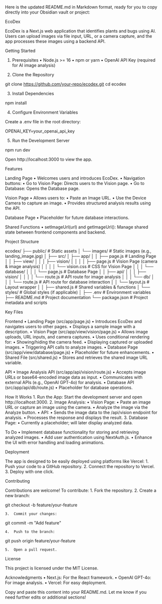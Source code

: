 Here is the updated README.md in Markdown format, ready for you to copy directly into your Obsidian vault or project:

EcoDex

EcoDex is a Next.js web application that identifies plants and bugs using AI. Users can upload images via file input, URL, or a camera capture, and the app processes these images using a backend API.

Getting Started

1. Prerequisites
	•	Node.js >= 16
	•	npm or yarn
	•	OpenAI API Key (required for AI image analysis)

2. Clone the Repository

git clone https://github.com/your-repo/ecodex.git
cd ecodex

3. Install Dependencies

npm install

4. Configure Environment Variables

Create a .env file in the root directory:

OPENAI_KEY=your_openai_api_key

5. Run the Development Server

npm run dev

Open http://localhost:3000 to view the app.

Features

Landing Page
	•	Welcomes users and introduces EcoDex.
	•	Navigation buttons:
	•	Go to Vision Page: Directs users to the Vision page.
	•	Go to Database: Opens the Database page.

Vision Page
	•	Allows users to:
	•	Paste an Image URL.
	•	Use the Device Camera to capture an image.
	•	Provides structured analysis results using the API.

Database Page
	•	Placeholder for future database interactions.

Shared Functions
	•	setImageUrl(url) and getImageUrl(): Manage shared state between frontend components and backend.

Project Structure

ecodex/
├── public/                        # Static assets
│   └── images/                    # Static images (e.g., landing_image.jpg)
│
├── src/
│   ├── app/
│   │   ├── page.js                # Landing Page
│   │   ├── view/
│   │   │   ├── vision/
│   │   │   │   ├── page.js        # Vision Page (camera & image analysis)
│   │   │   │   └── vision.css     # CSS for Vision Page
│   │   │   └── database/
│   │   │       └── page.js        # Database Page
│   │   ├── api/
│   │   │   ├── vision/
│   │   │   │   └── route.js       # API route for image analysis
│   │   │   └── db/
│   │   │       └── route.js       # API route for database interaction
│   │   └── layout.js              # Layout wrapper
│
│   ├── shared.js                  # Shared variables & functions
│   └── styles/                    # Global styles (if applicable)
│
├── .env                           # Environment variables
├── README.md                      # Project documentation
└── package.json                   # Project metadata and scripts

Key Files

Frontend
	•	Landing Page (src/app/page.js)
	•	Introduces EcoDex and navigates users to other pages.
	•	Displays a sample image with a description.
	•	Vision Page (src/app/view/vision/page.js)
	•	Allows image uploads, URL inputs, and camera captures.
	•	Uses conditional rendering for:
	•	Showing/hiding the camera feed.
	•	Displaying captured or uploaded images.
	•	Triggering API calls to analyze images.
	•	Database Page (src/app/view/database/page.js)
	•	Placeholder for future enhancements.
	•	Shared File (src/shared.js)
	•	Stores and retrieves the shared image URL variable.

API
	•	Image Analysis API (src/app/api/vision/route.js)
	•	Accepts image URLs or base64-encoded image data as input.
	•	Communicates with external APIs (e.g., OpenAI GPT-4o) for analysis.
	•	Database API (src/app/api/db/route.js)
	•	Placeholder for database operations.

How It Works
	1.	Run the App: Start the development server and open http://localhost:3000.
	2.	Image Analysis:
	•	Vision Page:
	•	Paste an image URL or capture an image using the camera.
	•	Analyze the image via the Analyze button.
	•	API:
	•	Sends the image data to the /api/vision endpoint for analysis.
	•	Processes the response and displays the result.
	3.	Database Page:
	•	Currently a placeholder; will later display analyzed data.

To Do
	•	Implement database functionality for storing and retrieving analyzed images.
	•	Add user authentication using NextAuth.js.
	•	Enhance the UI with error handling and loading animations.

Deployment

The app is designed to be easily deployed using platforms like Vercel:
	1.	Push your code to a GitHub repository.
	2.	Connect the repository to Vercel.
	3.	Deploy with one click.

Contributing

Contributions are welcome! To contribute:
	1.	Fork the repository.
	2.	Create a new branch:

git checkout -b feature/your-feature


	3.	Commit your changes:

git commit -m "Add feature"


	4.	Push to the branch:

git push origin feature/your-feature


	5.	Open a pull request.

License

This project is licensed under the MIT License.

Acknowledgments
	•	Next.js: For the React framework.
	•	OpenAI GPT-4o: For image analysis.
	•	Vercel: For easy deployment.

Copy and paste this content into your README.md. Let me know if you need further edits or additional sections!